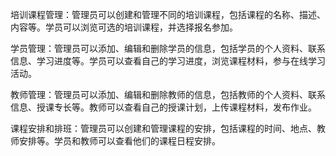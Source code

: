 培训课程管理：管理员可以创建和管理不同的培训课程，包括课程的名称、描述、内容等。学员可以浏览可选的培训课程，并选择报名参加。

学员管理：管理员可以添加、编辑和删除学员的信息，包括学员的个人资料、联系信息、学习进度等。学员可以查看自己的学习进度，浏览课程材料，参与在线学习活动。

教师管理：管理员可以添加、编辑和删除教师的信息，包括教师的个人资料、联系信息、授课专长等。教师可以查看自己的授课计划，上传课程材料，发布作业。

课程安排和排班：管理员可以创建和管理课程的安排，包括课程的时间、地点、教师安排等。学员和教师可以查看他们的课程日程安排。

